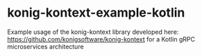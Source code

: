 # konig-kontext-example-kotlin
Example usage of the konig-kontext library developed here: https://github.com/konigsoftware/konig-kontext for a Kotlin gRPC microservices architecture
